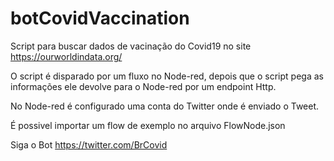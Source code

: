 # botCovidVaccination
 Script para buscar dados de vacinação do Covid19 no site https://ourworldindata.org/

 O script é disparado por um fluxo no Node-red, depois que o script pega as informações ele devolve para o Node-red por um endpoint Http.

 No Node-red é configurado uma conta do Twitter onde é enviado o Tweet.

 É possivel importar um flow de exemplo no arquivo FlowNode.json

 Siga o Bot https://twitter.com/BrCovid
